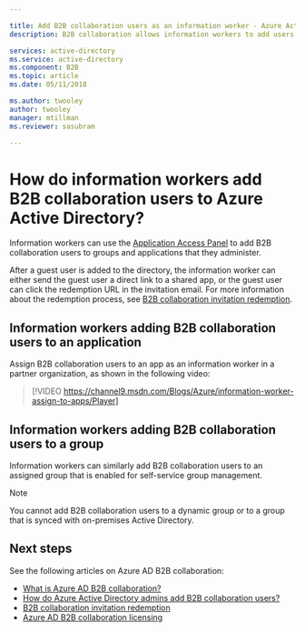 ```yaml
---

title: Add B2B collaboration users as an information worker - Azure Active Directory | Microsoft Docs
description: B2B collaboration allows information workers to add users from their organization to Azure AD for access | Microsoft Docs

services: active-directory
ms.service: active-directory
ms.component: B2B
ms.topic: article
ms.date: 05/11/2018

ms.author: twooley
author: twooley
manager: mtillman
ms.reviewer: sasubram

---
```


# How do information workers add B2B collaboration users to Azure Active Directory?

Information workers can use the [Application Access Panel](http://myapps.microsoft.com) to add B2B collaboration users to groups and applications that they administer.

After a guest user is added to the directory, the information worker can either send the guest user a direct link to a shared app, or the guest user can click the redemption URL in the invitation email. For more information about the redemption process, see [B2B collaboration invitation redemption](active-directory-b2b-redemption-experience.md).

## Information workers adding B2B collaboration users to an application
Assign B2B collaboration users to an app as an information worker in a partner organization, as shown in the following video:

>[!VIDEO https://channel9.msdn.com/Blogs/Azure/information-worker-assign-to-apps/Player]

## Information workers adding B2B collaboration users to a group

Information workers can similarly add B2B collaboration users to an assigned group that is enabled for self-service group management.
> [!NOTE]
> You cannot add B2B collaboration users to a dynamic group or to a group that is synced with on-premises Active Directory.


## Next steps

See the following articles on Azure AD B2B collaboration:

- [What is Azure AD B2B collaboration?](active-directory-b2b-what-is-azure-ad-b2b.md)
- [How do Azure Active Directory admins add B2B collaboration users?](active-directory-b2b-admin-add-users.md)
- [B2B collaboration invitation redemption](active-directory-b2b-redemption-experience.md)
- [Azure AD B2B collaboration licensing](active-directory-b2b-licensing.md)
